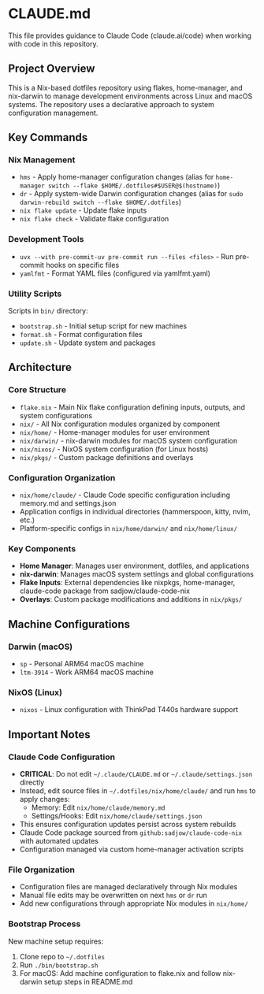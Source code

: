 # CLAUDE.md

This file provides guidance to Claude Code (claude.ai/code) when working with code in this repository.

## Project Overview

This is a Nix-based dotfiles repository using flakes, home-manager, and nix-darwin to manage development environments across Linux and macOS systems. The repository uses a declarative approach to system configuration management.

## Key Commands

### Nix Management
- `hms` - Apply home-manager configuration changes (alias for `home-manager switch --flake $HOME/.dotfiles#$USER@$(hostname)`)
- `dr` - Apply system-wide Darwin configuration changes (alias for `sudo darwin-rebuild switch --flake $HOME/.dotfiles`)
- `nix flake update` - Update flake inputs
- `nix flake check` - Validate flake configuration

### Development Tools
- `uvx --with pre-commit-uv pre-commit run --files <files>` - Run pre-commit hooks on specific files
- `yamlfmt` - Format YAML files (configured via yamlfmt.yaml)

### Utility Scripts
Scripts in `bin/` directory:
- `bootstrap.sh` - Initial setup script for new machines
- `format.sh` - Format configuration files
- `update.sh` - Update system and packages

## Architecture

### Core Structure
- `flake.nix` - Main Nix flake configuration defining inputs, outputs, and system configurations
- `nix/` - All Nix configuration modules organized by component
- `nix/home/` - Home-manager modules for user environment
- `nix/darwin/` - nix-darwin modules for macOS system configuration
- `nix/nixos/` - NixOS system configuration (for Linux hosts)
- `nix/pkgs/` - Custom package definitions and overlays

### Configuration Organization
- `nix/home/claude/` - Claude Code specific configuration including memory.md and settings.json
- Application configs in individual directories (hammerspoon, kitty, nvim, etc.)
- Platform-specific configs in `nix/home/darwin/` and `nix/home/linux/`

### Key Components
- **Home Manager**: Manages user environment, dotfiles, and applications
- **nix-darwin**: Manages macOS system settings and global configurations
- **Flake Inputs**: External dependencies like nixpkgs, home-manager, claude-code package from sadjow/claude-code-nix
- **Overlays**: Custom package modifications and additions in `nix/pkgs/`

## Machine Configurations

### Darwin (macOS)
- `sp` - Personal ARM64 macOS machine
- `ltm-3914` - Work ARM64 macOS machine

### NixOS (Linux)
- `nixos` - Linux configuration with ThinkPad T440s hardware support

## Important Notes

### Claude Code Configuration
- **CRITICAL**: Do not edit `~/.claude/CLAUDE.md` or `~/.claude/settings.json` directly
- Instead, edit source files in `~/.dotfiles/nix/home/claude/` and run `hms` to apply changes:
  - Memory: Edit `nix/home/claude/memory.md`
  - Settings/Hooks: Edit `nix/home/claude/settings.json`
- This ensures configuration updates persist across system rebuilds
- Claude Code package sourced from `github:sadjow/claude-code-nix` with automated updates
- Configuration managed via custom home-manager activation scripts

### File Organization
- Configuration files are managed declaratively through Nix modules
- Manual file edits may be overwritten on next `hms` or `dr` run
- Add new configurations through appropriate Nix modules in `nix/home/`

### Bootstrap Process
New machine setup requires:
1. Clone repo to `~/.dotfiles`
2. Run `./bin/bootstrap.sh`
3. For macOS: Add machine configuration to flake.nix and follow nix-darwin setup steps in README.md
